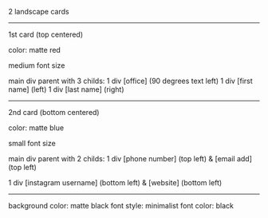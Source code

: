 2 landscape cards

---

1st card (top centered)

color: matte red

medium font size

main div parent with 3 childs:
1 div [office] (90 degrees text left)
1 div [first name] (left)
1 div [last name] (right)


----


2nd card (bottom centered)

color: matte blue

small font size

main div parent with 2 childs:
1 div 
[phone number] (top left)
&
[email add] (top left)

1 div
[instagram username] (bottom left)
&
[website] (bottom left)


---

background color: matte black
font style: minimalist
font color: black